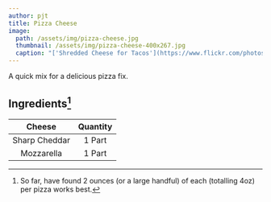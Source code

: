 ```yaml
---
author: pjt
title: Pizza Cheese
image:
  path: /assets/img/pizza-cheese.jpg
  thumbnail: /assets/img/pizza-cheese-400x267.jpg
  caption: "['Shredded Cheese for Tacos'](https://www.flickr.com/photos/41279311@N06/5342186426) by [Muy Yum](https://www.flickr.com/photos/41279311@N06) is licensed under [CC BY-NC-ND 2.0](https://creativecommons.org/licenses/by-nc-nd/2.0/?ref=ccsearch&atype=rich)"
---
```


A quick mix for a delicious pizza fix.

## Ingredients[^1]

| Cheese | Quantity |
|:-:|:-:|
| Sharp Cheddar | 1 Part |
| Mozzarella | 1 Part |

[^1]: So far, have found 2 ounces (or a large handful) of each (totalling 4oz) per pizza works best.

